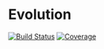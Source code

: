 # Evolution

[![Build Status](https://github.com/aarongraybill/Evolution.jl/actions/workflows/CI.yml/badge.svg?branch=main)](https://github.com/aarongraybill/Evolution.jl/actions/workflows/CI.yml?query=branch%3Amain)
[![Coverage](https://codecov.io/gh/aarongraybill/Evolution.jl/branch/main/graph/badge.svg)](https://codecov.io/gh/aarongraybill/Evolution.jl)
